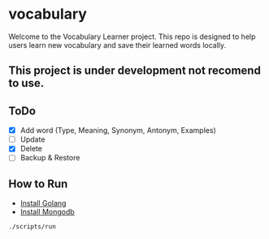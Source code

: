# vocabulary
Welcome to the Vocabulary Learner project.
This repo is designed to help users learn new vocabulary and save their learned words locally.

## This project is under development not recomend to use.

## ToDo
- [x] Add word (Type, Meaning, Synonym, Antonym, Examples)
- [ ] Update
- [x] Delete
- [ ] Backup & Restore

## How to Run

* [Install Golang](https://go.dev/doc/install)
* [Install Mongodb](https://www.mongodb.com/docs/manual/installation/)

```bash
./scripts/run
```
